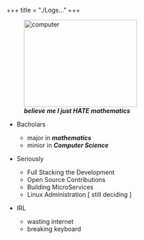 +++
title = "./Logs..."
+++

<figure>
<img src="https://media.tenor.com/3B9fNHbfAxcAAAAC/anime-animecomputer.gif" alt="computer" width="260px" height="200px"/>
<figcaption><b><i>believe me I just HATE mathematics</i></b></figcaption>
</figure>

- Bacholars

  - major in _**mathematics**_
  - minior in _**Computer Science**_

- Seriously

  - Full Stacking the Development
  - Open Source Contributions
  - Building MicroServices
  - Linux Administration [ still deciding ]

- IRL

  - wasting internet
  - breaking keyboard
